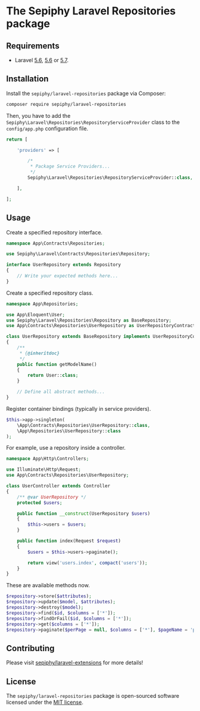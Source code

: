 
# The Sepiphy Laravel Repositories package

## Requirements

- Laravel [5.6](https://laravel.com/docs/5.5), [5.6](https://laravel.com/docs/5.6) or [5.7](https://laravel.com/docs/5.7).

## Installation

Install the `sepiphy/laravel-repositories` package via Composer:

```bash
composer require sepiphy/laravel-repositories
```

Then, you have to add the `Sepiphy\Laravel\Repositories\RepositoryServiceProvider` class to the `config/app.php` configuration file.

```php
return [

    'providers' => [

        /*
         * Package Service Providers...
         */
        Sepiphy\Laravel\Repositories\RepositoryServiceProvider::class,

    ],

];
```

## Usage

Create a specified repository interface.

```php
namespace App\Contracts\Repositories;

use Sepiphy\Laravel\Contracts\Repositories\Repository;

interface UserRepository extends Repository
{
    // Write your expected methods here...
}
```

Create a specified repository class.

```php
namespace App\Repositories;

use App\Eloquent\User;
use Sepiphy\Laravel\Repositories\Repository as BaseRepository;
use App\Contracts\Repositories\UserRepository as UserRepositoryContract;

class UserRepository extends BaseRepository implements UserRepositoryContract
{
    /**
     * {@inheritdoc}
     */
    public function getModelName()
    {
        return User::class;
    }

    // Define all abstract methods...
}
```

Register container bindings (typically in service providers).

```php
$this->app->singleton(
    \App\Contracts\Repositories\UserRepository::class,
    \App\Repositories\UserRepository::class
);
```

For example, use a repository inside a controller.

```php
namespace App\Http\Controllers;

use Illuminate\Http\Request;
use App\Contracts\Repositories\UserRepository;

class UserController extends Controller
{
    /** @var UserRepository */
    protected $users;

    public function __construct(UserRepository $users)
    {
        $this->users = $users;
    }

    public function index(Request $request)
    {
        $users = $this->users->paginate();

        return view('users.index', compact('users'));
    }
}
```

These are available methods now.

```php
$repository->store($attributes);
$repository->update($model, $attributes);
$repository->destroy($model);
$repository->find($id, $columns = ['*']);
$repository->findOrFail($id, $columns = ['*']);
$repository->get($columns = ['*']);
$repository->paginate($perPage = null, $columns = ['*'], $pageName = 'page', $page = null);
```

## Contributing

Please visit [sepiphy/laravel-extensions](../../README.md) for more details!

## License

The `sepiphy/laravel-repositories` package is open-sourced software licensed under the [MIT license](LICENSE.md).
